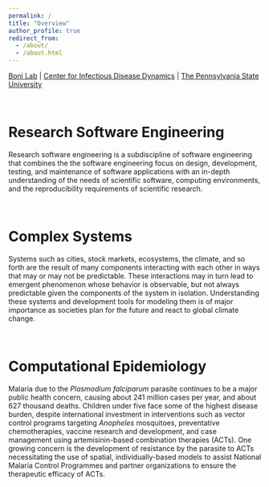 ```yaml
---
permalink: /
title: "Overview"
author_profile: true
redirect_from: 
  - /about/
  - /about.html
---
```


[Boni Lab](https://mol.ax/) \| [Center for Infectious Disease Dynamics](https://www.huck.psu.edu/institutes-and-centers/center-for-infectious-disease-dynamics) \| [The Pennsylvania State University](https://www.psu.edu/)

&nbsp;

Research Software Engineering
======
Research software engineering is a subdiscipline of software engineering that combines the the software engineering focus on design, development, testing, and maintenance of software applications with an in-depth understanding of the needs of scientific software, computing environments, and the reproducibility requirements of scientific research.  

&nbsp;

Complex Systems
======
Systems such as cities, stock markets, ecosystems, the climate, and so forth are the result of many components interacting with each other in ways that may or may not be predictable. These interactions may in turn lead to emergent phenomenon whose behavior is observable, but not always predictable given the components of the system in isolation. Understanding these systems and development tools for modeling them is of major importance as societies plan for the future and react to global climate change.

&nbsp;

Computational Epidemiology
======
Malaria due to the *Plasmodium falciparum* parasite continues to be a major public health concern, causing about 241 million cases per year, and about 627 thousand deaths. Children under five face some of the highest disease burden, despite international investment in interventions such as vector control programs targeting *Anopheles* mosquitoes, preventative chemotherapies, vaccine research and development, and case management using artemisinin-based combination therapies (ACTs). One growing concern is the development of resistance by the parasite to ACTs necessitating the use of spatial, individually-based models to assist National Malaria Control Programmes and partner organizations to ensure the therapeutic efficacy of ACTs.
